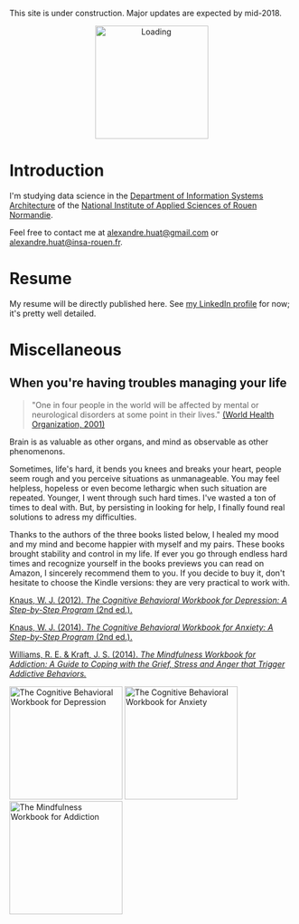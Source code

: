 This site is under construction. Major updates are expected by mid-2018.

<center><img alt="Loading" src="http://25.media.tumblr.com/tumblr_lritgdc4d61qlnzs9o1_500.gif" width="200"></center>

# Introduction

I'm studying data science in the [Department of Information Systems Architecture](http://asi.insa-rouen.fr/?language=en)
of the [National Institute of Applied Sciences of Rouen Normandie](http://www.insa-rouen.fr/accueil/index_html/view?set_language=en).

Feel free to contact me at <alexandre.huat@gmail.com> or <alexandre.huat@insa-rouen.fr>.

# Resume

My resume will be directly published here.
See [my LinkedIn profile](https://www.linkedin.com/in/alexandre-huat/?locale=en_US) for now; it's pretty well detailed.

# Miscellaneous

## When you're having troubles managing your life

> "One in four people in the world will be affected by mental or neurological disorders at some point in their lives." [(World Health Organization, 2001)][mental_dis]

Brain is as valuable as other organs, and mind as observable as other phenomenons.

Sometimes, life's hard, it bends you knees and breaks your heart, people seem rough and you perceive situations as unmanageable. You may feel helpless, hopeless or even become lethargic when such situation are repeated. Younger, I went through such hard times. I've wasted a ton of times to deal with. But, by persisting in looking for help, I finally found real solutions to adress my difficulties.

Thanks to the authors of the three books listed below, I healed my mood and my mind and become happier with myself and my pairs. These books brought stability and control in my life. If ever you go through endless hard times and recognize yourself in the books previews you can read on Amazon, I sincerely recommend them to you. If you decide to buy it, don't hesitate to choose the Kindle versions: they are very practical to work with.
 
[Knaus, W. J. (2012). *The Cognitive Behavioral Workbook for Depression: A Step-by-Step Program* (2nd ed.).](http://amzn.to/2zEElrq)

[Knaus, W. J. (2014). *The Cognitive Behavioral Workbook for Anxiety: A Step-by-Step Program* (2nd ed.).](https://www.amazon.fr/Cognitive-Behavioral-Workbook-Anxiety-Step-ebook/dp/B00MQCLJJG/ref=pd_sim_351_1?_encoding=UTF8&psc=1&refRID=NS8NTSVE4869FE6FH67G)

[Williams, R. E. & Kraft, J. S. (2014). *The Mindfulness Workbook for Addiction: A Guide to Coping with the Grief, Stress and Anger that Trigger Addictive Behaviors.*](https://www.amazon.fr/Mindfulness-Workbook-Addiction-Addictive-Behaviors-ebook/dp/B008KZUHUK/ref=sr_1_1?s=digital-text&ie=UTF8&qid=1508869826&sr=1-1&keywords=the+mindfulness+workbook+for+addiction)

<div style="display: inline">
<img alt="The Cognitive Behavioral Workbook for Depression" src="https://images-eu.ssl-images-amazon.com/images/I/51kYRFkkdyL.jpg" width="200"> <img alt="The Cognitive Behavioral Workbook for Anxiety" src="https://images-eu.ssl-images-amazon.com/images/I/51y8hx1RQuL.jpg" width="200"> <img alt="The Mindfulness Workbook for Addiction" src="https://images-eu.ssl-images-amazon.com/images/I/51SFzEuV3VL.jpg" width="200">
</div>

[mental_dis]: http://www.who.int/whr/2001/media_centre/press_release/en/ "World Health Organization (2001). Mental disorders affect one in four people: Treatment available but not being used."
